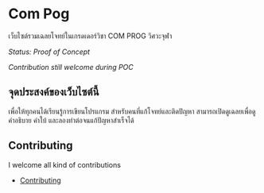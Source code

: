 # Com Pog

เว็บไซต์รวมเฉลยโจทย์ในเกรดเดอร์วิชา COM PROG วิศวะจุฬา

_Status: Proof of Concept_

_Contribution still welcome during POC_

## จุดประสงค์ของเว็บไซต์นี้

เพื่อให้ทุกคนได้เรียนรู้การเขียนโปรแกรม สำหรับคนที่แก้โจทย์และติดปัญหา
สามารถเปิดดูเฉลยเพื่อดูคำอธิบาย คำใบ้ และลองทำต่อจนแก้ปัญหาสำเร็จได้

## Contributing

I welcome all kind of contributions

- [Contributing](./CONTRIBUTING.md)

